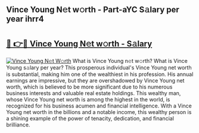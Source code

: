 ## Vince Young N𝚎t w𝚘rth - Part-aYC S𝚊lary per year ihrr4

# <h2><a href="http://gc0mqw.nevu.top/?p=Vince+Young">🔗 👉🔴 Vince Young N𝚎t w𝚘rth - S𝚊lary</a></h2>

[![Vince Young N𝚎t W𝚘rth](https://i.imgur.com/Oavwk0R.jpeg)](http://gc0mqw.nevu.top/?p=Vince+Young)
What is Vince Young n𝚎t w𝚘rth? What is Vince Young s𝚊lary per year?
This prosperous individual's Vince Young net worth is substantial, making him one of the wealthiest in his profession. His annual earnings are impressive, but they are overshadowed by Vince Young net worth, which is believed to be more significant due to his numerous business interests and valuable real estate holdings. This wealthy man, whose Vince Young net worth is among the highest in the world, is recognized for his business acumen and financial intelligence. With a Vince Young net worth in the billions and a notable income, this wealthy person is a shining example of the power of tenacity, dedication, and financial brilliance.
